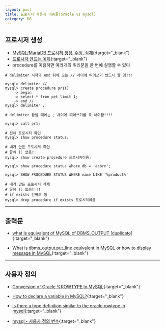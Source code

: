 ```yaml
---
layout: post
title: 프로시저 사용시 이슈들(oracle vs mysql)
category: DB
---
```


## 프로시저 생성

- [MySQL/MariaDB 프로시저 생성, 수정, 삭제](http://sqlmvp.kr/220355873166){:target="_blank"}
- [프로시저 만드는 예제](http://recoveryman.tistory.com/186){:target="_blank"}
- procedure를 이용하면 여러개의 쿼리문을 한 번에 실행할 수 있다

```
# delimiter 시작과 end 뒤에 오는 // 사이에 띄어쓰기 반드시 할 것!!!

mysql> delimiter //
mysql> create procedure pr1()
    -> begin
    -> select * from pet limit 1;
    -> end //
mysql> delimiter ;

# delimiter 끝낼 때에는 ; 사이에 띄어쓰기를 꼭 해야함!!!!

mysql> call pr1;
```
```
# 전체 프로시저 확인
mysql> show procedure status;

# 내가 만든 프로시저 확인
# 끝에 () 없음!!
mysql> show create procedure 프로시저이름;

mysql> show procedure status where db = 'acorn';

mysql> SHOW PROCEDURE STATUS WHERE name LIKE '%product%'

# 내가 만든 프로시저 삭제
# 끝에 () 없음!!!!
# if exists 안써도 됨
mysql> drop procedure if exists 프로시적이름
```

---

## 출력문

- [what is equivalent of MySQL of DBMS_OUTPUT [duplicate]](http://stackoverflow.com/questions/19748670/what-is-equivalent-of-mysql-of-dbms-output){:target="_blank"}

- [What is dbms_output.put_line equivalent in MySQL or how to display message in MySQL](http://stackoverflow.com/questions/27917008/what-is-dbms-output-put-line-equivalent-in-mysql-or-how-to-display-message-in-my){:target="_blank"}

---

## 사용자 정의 

- [Conversion of Oracle %ROWTYPE to MySQL](http://doc.ispirer.com/sqlways/Output/SQLWays-1-040.html){:target="_blank"}

- [How to declare a variable in MySQL?](http://stackoverflow.com/questions/11754781/how-to-declare-a-variable-in-mysql){:target="_blank"}

- [is there a type definition similar to the oracle rowtype in mysql](http://stackoverflow.com/questions/15223561/is-there-a-type-definition-similar-to-the-oracle-rowtype-in-mysql){:target="_blank"}

- [mysql - 사용자 정의 변수](http://linuxism.tistory.com/928){:target="_blank"}
